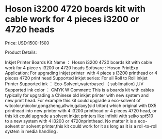 # Hoson i3200 4720 boards kit with cable work for 4 pieces i3200 or 4720 heads

Price: USD:1500-1500

Product Details:

Inkjet Printer Boards Kit Name
：
Hoson i3200
4720 boards
kit
with cable
work for
4
piece
s
i3200
or 4720 heads
Software :
Hoson PrintExp
Application:
For upgrading inkjet printer  with
4
piece
s
i3200 printhead
or 4 pieces 4720 print head
Supported inkjet series:
For all Roll to Roll inkjet Printer
Supported ink
：
Eco-Solvent,waterbased
（
sublimation)
,UV
Supported ink color
：
CMYK W
Comment:
This is a boards kit with cables typically for upgrading a Chinese old inkjet printer with new system and new print head. For example this kit could upgrade a eco-solvent of witcolor,micolor,gongzheng,allwin,galaxy(sid triton) which original with DX5 printhead into new printer with 4 i3200 printhead or 4 pieces 4720 head, or this kit could upgrade a solvent inkjet printers like infiniti with seiko spt510 to a new system with 4 i3200 or 4720nprinthead. No matter it is a eco-solvent or solvent printer,this kit could work for it as long as it is a roll-to-roll system in media handling .